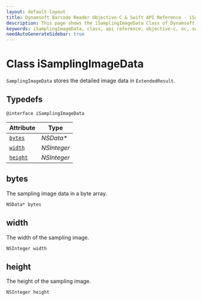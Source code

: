 ```yaml
---
layout: default-layout
title: Dynamsoft Barcode Reader Objective-C & Swift API Reference - iSamplingImageData Class
description: This page shows the iSamplingImageData Class of Dynamsoft Barcode Reader for iOS SDK.
keywords: iSamplingImageData, class, api reference, objective-c, oc, swift
needAutoGenerateSidebar: true
---
```


# Class iSamplingImageData

`SamplingImageData` stores the detailed image data in `ExtendedResult`.

## Typedefs

```objc
@interface iSamplingImageData
```  

| Attribute | Type |
|---------- | ---- |
| [`bytes`](#bytes) | *NSData\** |
| [`width`](#width) | *NSInteger* |
| [`height`](#height) | *NSInteger* |

## bytes

The sampling image data in a byte array.

```objc
NSData* bytes
```

## width

The width of the sampling image.

```objc
NSInteger width
```

## height

The height of the sampling image.

```objc
NSInteger height
```
